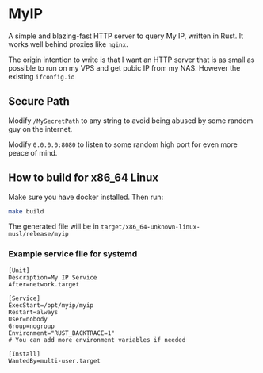 # MyIP

A simple and blazing-fast HTTP server to query My IP, written in Rust. It works well behind proxies like `nginx`.

The origin intention to write is that I want an HTTP server that is as small as possible to run on my VPS and get pubic IP from my NAS. However the existing `ifconfig.io`

## Secure Path

Modify `/MySecretPath` to any string to avoid being abused by some random guy on the internet.

Modify `0.0.0.0:8080` to listen to some random high port for even more peace of mind.

## How to build for x86_64 Linux

Make sure you have docker installed. Then run:

```bash
make build
```

The generated file will be in `target/x86_64-unknown-linux-musl/release/myip`

### Example service file for systemd

```
[Unit]
Description=My IP Service
After=network.target

[Service]
ExecStart=/opt/myip/myip
Restart=always
User=nobody
Group=nogroup
Environment="RUST_BACKTRACE=1"
# You can add more environment variables if needed

[Install]
WantedBy=multi-user.target
```

